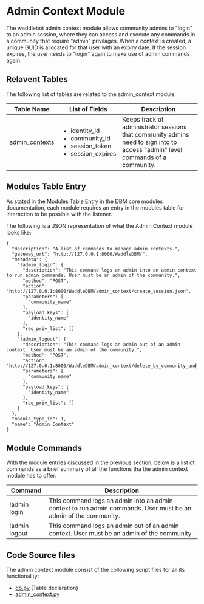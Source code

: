 # Admin Context Module

The waddlebot admin context module allows community admins to "login" to an admin session, where they can access and execute any commands in a community that require "admin" privilages. When a context is created, a unique GUID is allocated for that user with an expiry date. If the session expires, the user needs to "login" again to make use of admin commands again.

## Relavent Tables

The following list of tables are related to the admin_context module:

| Table Name | List of Fields | Description |
| --- | --- | --- |
| admin_contexts | <ul><li>identity_id</li><li>community_id</li><li>session_token</li><li>session_expires</li></ul> | Keeps track of administrator sessions that community admins need to sign into to access "admin" level commands of a community. |

## Modules Table Entry

As stated in the [Modules Table Entry](https://github.com/PenguinCloud/WaddleBot-Core/blob/WaddleBot-Documentation/docs/core-modules/dbm_core_modules.md#modules-table-entry) in the DBM core modules documentation, each module requires an entry in the modules table for interaction to be possible with the listener. 

The following is a JSON representation of what the Admin Context module looks like:

```
{
  "description": "A list of commands to manage admin contexts.",
  "gateway_url": "http://127.0.0.1:8000/WaddleDBM/",
  "metadata": {
    "!admin_login": {
      "description": "This command logs an admin into an admin context to run admin commands. User must be an admin of the community.",
      "method": "POST",
      "action": "http://127.0.0.1:8000/WaddleDBM/admin_context/create_session.json",
      "parameters": [
        "community_name"
      ],
      "payload_keys": [
        "identity_name"
      ],
      "req_priv_list": []
    },
    "!admin_logout": {
      "description": "This command logs an admin out of an admin context. User must be an admin of the community.",
      "method": "POST",
      "action": "http://127.0.0.1:8000/WaddleDBM/admin_context/delete_by_community_and_identity.json",
      "parameters": [
        "community_name"
      ],
      "payload_keys": [
        "identity_name"
      ],
      "req_priv_list": []
    }
  },
  "module_type_id": 1,
  "name": "Admin Context"
}
```

## Module Commands

With the module entries discussed in the previous section, below is a list of commands as a brief summary of all the functions tha the admin context module has to offer:

| Command | Description |
| --- | --- |
| !admin login | This command logs an admin into an admin context to run admin commands. User must be an admin of the community. |
| !admin logout | This command logs an admin out of an admin context. User must be an admin of the community. |

## Code Source files

The admin context module consist of the collowing script files for all its functionality:

- [db.py](https://github.com/PenguinCloud/WaddleDBM/blob/1.1.0-test/models/db.py) (Table declaration)
- [admin_context.py](https://github.com/PenguinCloud/WaddleDBM/blob/1.1.0-test/controllers/admin_context.py)
